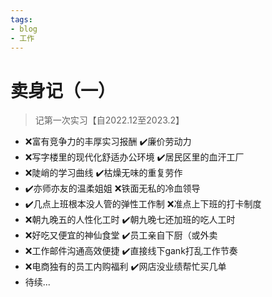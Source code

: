 ```yaml
---
tags:
- blog
- 工作
---
```


# 卖身记（一）
> 记第一次实习【自2022.12至2023.2】


- ❌富有竞争力的丰厚实习报酬 ✔️廉价劳动力
- ❌写字楼里的现代化舒适办公环境 ✔️居民区里的血汗工厂
- ❌陡峭的学习曲线 ✔️枯燥无味的重复劳作
- ✔️亦师亦友的温柔姐姐 ❌铁面无私的冷血领导
- ✔️几点上班根本没人管的弹性工作制 ❌准点上下班的打卡制度
- ❌朝九晚五的人性化工时 ✔️朝九晚七还加班的吃人工时
- ❌好吃又便宜的神仙食堂 ✔️员工亲自下厨（或外卖
- ❌工作邮件沟通高效便捷 ✔️直接线下gank打乱工作节奏
- ❌电商独有的员工内购福利 ✔️网店没业绩帮忙买几单
- 待续...